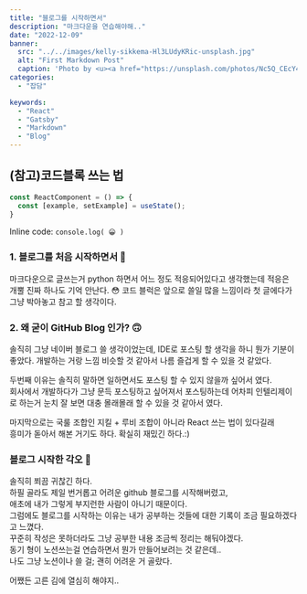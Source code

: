 ```yaml
---
title: "블로그를 시작하면서"
description: "마크다운을 연습해야해.."
date: "2022-12-09"
banner:
  src: "../../images/kelly-sikkema-Hl3LUdyKRic-unsplash.jpg"
  alt: "First Markdown Post"
  caption: 'Photo by <u><a href="https://unsplash.com/photos/Nc5Q_CEcY44">Florian Olivo</a></u>'
categories:
  - "잡담"

keywords:
  - "React"
  - "Gatsby"
  - "Markdown"
  - "Blog"
---
```


## (참고)코드블록 쓰는 법

``` javascript
const ReactComponent = () => {
  const [example, setExample] = useState();
}

```

Inline code: `console.log( 😀 )`



### 1. 블로그를 처음 시작하면서 🤪
마크다운으로 글쓰는거 python 하면서 어느 정도 적응되어있다고 생각했는데
적응은 개뿔 진짜 하나도 기억 안난다. 😳 코드 블럭은 앞으로 쓸일 많을 느낌이라 
첫 글에다가 그냥 박아놓고 참고 할 생각이다. 


### 2. 왜 굳이 GitHub Blog 인가? 🙃
솔직히 그냥 네이버 블로그 쓸 생각이었는데, IDE로 포스팅 할 생각을 하니 뭔가 
기분이 좋았다. 개발하는 거랑 느낌 비슷할 것 같아서 나름 즐겁게 할 수 있을 것 같았다. 
  
두번째 이유는 솔직히 말하면 일하면서도 포스팅 할 수 있지 않을까 싶어서 였다.  
회사에서 개발하다가 그냥 문득 포스팅하고 싶어져서 포스팅하는데 어차피 인텔리제이로 하는거 
눈치 잘 보면 대충 몰래몰래 할 수 있을 것 같아서 였다.  

마지막으로는 국룰 조합인 지킬 + 루비 조합이 아니라 React 쓰는 법이 있다길래  
흥미가 돋아서 해본 거기도 하다. 
확실히 재밌긴 하다.:)


### 블로그 시작한 각오 👊
솔직히 쬐끔 귀찮긴 하다.  
하필 골라도 제일 번거롭고 어려운 github 블로그를 시작해버렸고,  
애초에 내가 그렇게 부지런한 사람이 아니기 때문이다.  
그럼에도 블로그를 시작하는 이유는 내가 공부하는 것들에 대한 기록이 조금 필요하겠다고 느꼈다.  
꾸준히 작성은 못하더라도 그냥 공부한 내용 조금씩 정리는 해둬야겠다.  
동기 형이 노션쓰는걸 연습하면서 뭔가 만들어보려는 것 같은데..  
나도 그냥 노션이나 쓸 걸; 괜히 어려운 거 골랐다.  

어쨌든 고른 김에 열심히 해야지..


